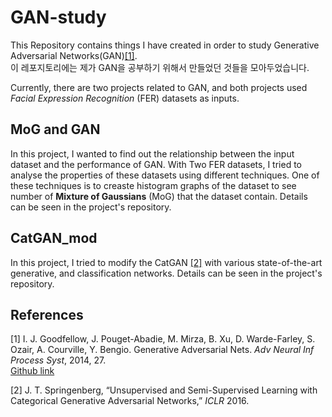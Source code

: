 # GAN-study


This Repository contains things I have created in order to study Generative Adversarial Networks(GAN)[[1]](#1).  
이 레포지토리에는 제가 GAN을 공부하기 위해서 만들었던 것들을 모아두었습니다.

Currently, there are two projects related to GAN, and both projects used *Facial Expression Recognition* (FER) datasets as inputs.

## MoG and GAN

In this project, I wanted to find out the relationship between the input dataset and the performance of GAN.
With Two FER datasets, I tried to analyse the properties of these datasets using different techniques. One of these techniques is to creaste histogram graphs of the dataset to see number of **Mixture of Gaussians** (MoG) that the dataset contain.
Details can be seen in the project's repository.

## CatGAN_mod

In this project, I tried to modify the CatGAN [[2]](#2) with various state-of-the-art generative, and classification networks.
Details can be seen in the project's repository.

## References
<a id="1">[1]</a>  I. J. Goodfellow, J. Pouget-Abadie, M. Mirza, B. Xu, D. Warde-Farley, S. Ozair, A. Courville, Y. Bengio. Generative Adversarial Nets. *Adv Neural Inf Process Syst*, 2014, 27.  
[Github link](https://github.com/goodfeli/adversarial)

<a id="2">[2]</a>  J. T. Springenberg, “Unsupervised and Semi-Supervised Learning with Categorical Generative Adversarial Networks,” *ICLR* 2016.
